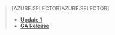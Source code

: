 > [AZURE.SELECTOR]AZURE.SELECTOR]
> 
> * [Update 1](../articles/storsimple/storsimple-virtual-device-u1.md)
> * [GA Release](../articles/storsimple/storsimple-virtual-device.md)
> 
> 
